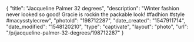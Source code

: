 {
    "title": "Jacqueline Palmer 32 degrees",
    "description": "Winter fashion never looked so good! Gracie is rockin the packable look! #fadhion #style #macysstylecrew",
    "photoId": "198712287",
    "date_created": "1547911714",
    "date_modified": "1548120210",
    "type": "captivate",
    "layout": "photo",
    "url": "\/p\/jacqueline-palmer-32-degrees\/198712287"
}